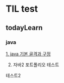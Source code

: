 # TIL test
## todayLearn
### java
[1. java 기본 골격과 구정](https://github.com/KimJinoook/TIL/blob/main/todayLearn/java/1.java_start.md)   

2. 자바2
포트폴리오
테스트

테스트2
